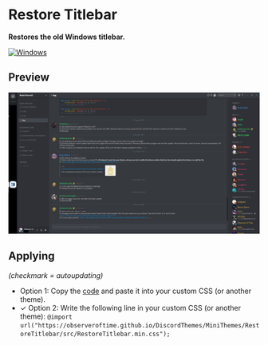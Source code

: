 # Restore Titlebar

**Restores the old Windows titlebar.**

[![Windows](https://img.shields.io/badge/Windows-v1.0.0-green.svg)](src/RestoreTitlebar.css)

## Preview

![Windows](img/preview.png)

## Applying
_(checkmark = autoupdating)_

- Option 1: Copy the [code](src/RestoreTitlebar.css) and paste it into your custom CSS (or another theme).
- ✓ Option 2: Write the following line in your custom CSS (or another theme): `@import url("https://observeroftime.github.io/DiscordThemes/MiniThemes/RestoreTitlebar/src/RestoreTitlebar.min.css");`
